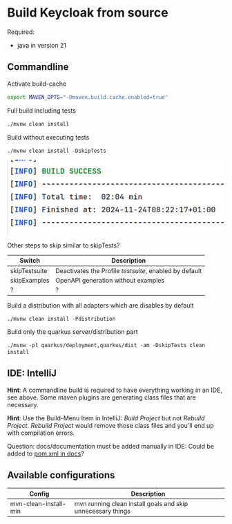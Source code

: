 # Build Keycloak from source
Required:
- java in version 21

## Commandline

Activate build-cache
```bash
export MAVEN_OPTS="-Dmaven.build.cache.enabled=true"
```
Full build including tests
```bash
./mvnw clean install
```

Build without executing tests
```
./mvnw clean install -DskipTests
```
![image](images/build_result_time.png)

Other steps to skip similar to skipTests?


| Switch        | Description                                             |
|---------------|---------------------------------------------------------|
| skipTestsuite | Deactivates the Profile *testsuite*, enabled by default |
| skipExamples  | OpenAPI generation without examples                     |
| ?             | ?                                                       |

Build a distribution with all adapters which are disables by default
```
./mvnw clean install -Pdistribution
```

Build only the quarkus server/distribution part
```
./mvnw -pl quarkus/deployment,quarkus/dist -am -DskipTests clean install
```

## IDE: IntelliJ
**Hint**: A commandline build is required to have everything working in an IDE, see above.
Some maven plugins are generating class files that are necessary.

**Hint**: Use the Build-Menu Item in IntelliJ: *Build Project* but not *Rebuild Project*. 
*Rebuild Project* would remove those class files and you'll end up with compilation errors.

Question: docs/documentation must be added manually in IDE: Could be added to [pom.xml in docs](./docs/pom.xml)?

## Available configurations

| Config                | Description                                                 |
|-----------------------|-------------------------------------------------------------|
| mvn-clean-install-min | mvn running clean install goals and skip unnecessary things |
